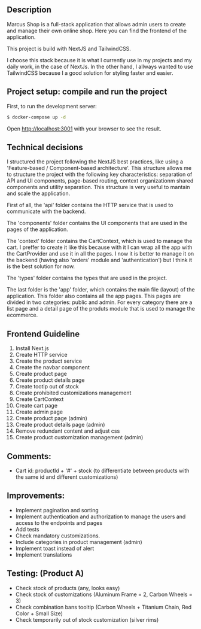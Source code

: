 ## Description

Marcus Shop is a full-stack application that allows admin users to create and manage their own online shop.
Here you can find the frontend of the application.

This project is build with NextJS and TailwindCSS.

I choose this stack because it is what I currently use in my projects and my daily work, in the case of NextJs. In the other hand, I allways wanted to use TailwindCSS because I a good solution for styling faster and easier.

## Project setup: compile and run the project

First, to run the development server:

```bash
$ docker-compose up -d
```

Open [http://localhost:3001](http://localhost:3001) with your browser to see the result.

## Technical decisions

I structured the project following the NextJS best practices, like using a 'Feature-based / Component-based architecture'. This structure allows me to structure the project with the following key characteristics: separation of API and UI components, page-based routing, context organizationm shared components and utility separation. This structure is very useful to mantain and scale the application.

First of all, the 'api' folder contains the HTTP service that is used to communicate with the backend.

The 'components' folder contains the UI components that are used in the pages of the application.

The 'context' folder contains the CartContext, which is used to manage the cart. I preffer to create it like this because with it I can wrap all the app with the CartProvider and use it in all the pages. I now it is better to manage it on the backend (having also 'orders' module and 'authentication') but I think it is the best solution for now.

The 'types' folder contains the types that are used in the project.

The last folder is the 'app' folder, which contains the main file (layout) of the application. This folder also contains all the app pages. This pages are divided in two categories: public and admin. For every category there are a list page and a detail page of the produts module that is used to manage the ecommerce.

## Frontend Guideline

1. Install Next.js
2. Create HTTP service
3. Create the product service
4. Create the navbar component
5. Create product page
6. Create product details page
7. Create tootip out of stock
8. Create prohibited customizations management
9. Create CartContext
10. Create cart page
11. Create admin page
12. Create product page (admin)
13. Create product details page (admin)
14. Remove redundant content and adjust css
15. Create product customization management (admin)

## Comments:

- Cart id: productId + '#' + stock (to differentiate between products with the same id and different customizations)

## Improvements:

- Implement pagination and sorting
- Implement authentication and authorization to manage the users and access to the endpoints and pages
- Add tests
- Check mandatory customizations.
- Include categories in product management (admin)
- Implement toast instead of alert
- Implement translations

## Testing: (Product A)

- Check stock of products (any, looks easy)
- Check stock of customizations (Aluminum Frame = 2, Carbon Wheels = 3)
- Check combination bans tooltip (Carbon Wheels + Titanium Chain, Red Color + Small Size)
- Check temporarily out of stock customization (silver rims)
